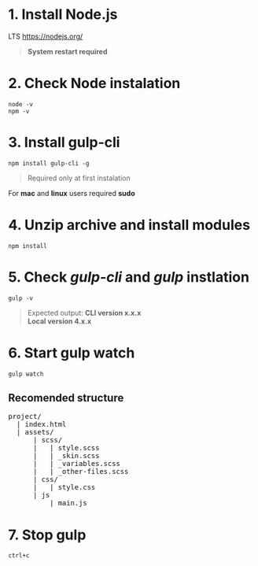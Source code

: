 # 1. Install Node.js

LTS https://nodejs.org/

> **System restart required**

# 2. Check Node instalation

```
node -v
npm -v
```

# 3. Install gulp-cli

```
npm install gulp-cli -g
```

> Required only at first instalation

For **mac** and **linux** users required **sudo**

# 4. Unzip archive and install modules

```
npm install
```

# 5. Check _gulp-cli_ and _gulp_ instlation

```
gulp -v
```

> Expected output:
> **CLI version x.x.x**  
> **Local version 4.x.x**

# 6. Start gulp watch

```
gulp watch
```

## Recomended structure

<pre>
project/
  | index.html
  | assets/
      | scss/
      |   | style.scss
      |   | _skin.scss
      |   | _variables.scss
      |   | _other-files.scss
      | css/
      |   | style.css
      | js
          | main.js
</pre>

# 7. Stop gulp

```
ctrl+c
```
